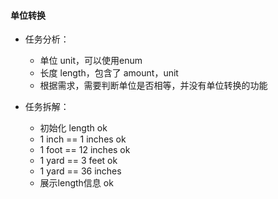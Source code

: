 #### 单位转换

* 任务分析：
    * 单位 unit，可以使用enum
    * 长度 length，包含了 amount，unit
    * 根据需求，需要判断单位是否相等，并没有单位转换的功能
    
* 任务拆解：
    * 初始化 length ok
    * 1 inch == 1 inches ok
    * 1 foot == 12 inches ok
    * 1 yard == 3 feet ok
    * 1 yard == 36 inches 
    * 展示length信息 ok
